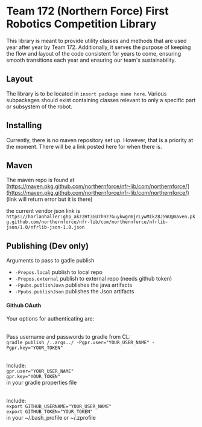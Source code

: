 # Team 172 (Northern Force) First Robotics Competition Library

This library is meant to provide utility classes and methods that are used year after year by Team 172. Additionally, it serves the purpose of keeping the flow and layout of the code consistent for years to come, ensuring smooth transitions each year and ensuring our team's sustainability.

## Layout

The library is to be located in `insert package name here`. Various subpackages should exist containing classes relevant to only a specific part or subsystem of the robot.

## Installing

Currently, there is no maven repository set up. However, that is a priority at the moment. There will be a link posted here for when there is.


## Maven

The maven repo is found at [https://maven.pkg.github.com/northernforce/nfr-lib/com/northernforce/](https://maven.pkg.github.com/northernforce/nfr-lib/com/northernforce/)
(link will return error but it is there)  

the current vendor json link is `https://harlanhaller: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@maven.pkg.github.com/northernforce/nfr-lib/com/northernforce/nfrlib-json/1.0/nfrlib-json-1.0.json`


## Publishing (Dev only)

Arguments to pass to gadle publish
* `-Prepos.local` publish to local repo
* `-Prepos.external` publish to external repo (needs github token)
* `-Ppubs.publishJava` publishes the java artifacts
* `-Ppubs.publishJson` publishes the Json artifacts

#### Github OAuth
Your options for authenticating are: <br><br>

Pass username and passwords to gradle from CL: <br>
`gradle publish /..args../ -Pgpr.user="YOUR_USER_NAME" -Pgpr.key="YOUR_TOKEN"`<br><br>

Include:<br>
`gpr.user="YOUR_USER_NAME"` <br>
`gpr.key="YOUR_TOKEN"`<br>
in your gradle properties file<br><br>

Include:<br>
`export GITHUB_USERNAME="YOUR_USER_NAME"`<br>
`export GITHUB_TOKEN="YOUR_TOKEN"`<br>
in your ~/.bash_profile or ~/.zprofile
